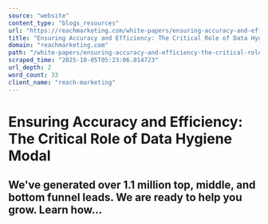 ```yaml
---
source: "website"
content_type: "blogs_resources"
url: "https://reachmarketing.com/white-papers/ensuring-accuracy-and-efficiency-the-critical-role-of-data-hygiene/"
title: "Ensuring Accuracy and Efficiency: The Critical Role of Data Hygiene"
domain: "reachmarketing.com"
path: "/white-papers/ensuring-accuracy-and-efficiency-the-critical-role-of-data-hygiene/"
scraped_time: "2025-10-05T05:23:06.014723"
url_depth: 2
word_count: 33
client_name: "reach-marketing"
---
```


# Ensuring Accuracy and Efficiency: The Critical Role of Data Hygiene Modal

## We've generated over 1.1 million top, middle, and bottom funnel leads. We are ready to help you grow. Learn how...